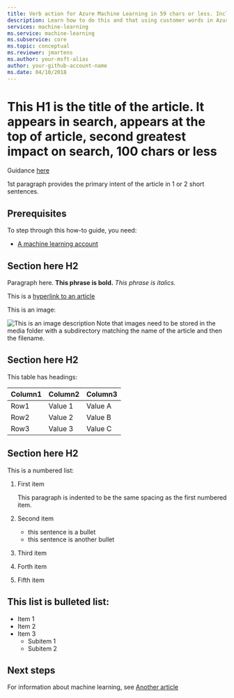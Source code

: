 ```yaml
---
title: Verb action for Azure Machine Learning in 59 chars or less. Include the name Azure Machine Learning. Test title here https://moz.com/learn/seo/title-tag  (EXAMPLE - Deploying web services in Python with Azure Machine Learning)
description: Learn how to do this and that using customer words in Azure Machine Learning. This string describes the article in 115 to 145 characters. Use SEO kind of action verbs here. This info is displayed on the search page inline with the article date stamp. If your intro para describes your article's intent, you can use it here edited for length.
services: machine-learning
ms.service: machine-learning
ms.subservice: core
ms.topic: conceptual
ms.reviewer: jmartens
ms.author: your-msft-alias
author: your-github-account-name
ms.date: 04/10/2018
---
```

# This H1 is the title of the article. It appears in search, appears at the top of article, second greatest impact on search, 100 chars or less

Guidance [here](https://review.docs.microsoft.com/help/contribute/contribute-how-to-write-seo-basics?branch=master)


1st paragraph	provides the primary intent of the article in 1 or 2 short sentences. 

## Prerequisites
To step through this how-to guide, you need:
- [A machine learning account](template-howto.md)

## Section here H2 
Paragraph here. 
**This phrase is bold.**
*This phrase is italics.*

This is a [hyperlink to an article](./template-concepts.md)

This is an image:

![This is an image description](media/overview-what-is-azure-ml/aml-concepts.png)
Note that images need to be stored in the media folder with a subdirectory matching the name of the article and then the filename.

## Section here H2
This table has headings:

|Column1  |Column2  |Column3  |
|---------|---------|---------|
|Row1|Value 1|Value A|
|Row2|Value 2|Value B|
|Row3|Value 3|Value C|

## Section here H2
This is a numbered list:

1. First item

   This paragraph is indented to be the same spacing as the first numbered item.

2. Second item
   - this sentence is a bullet
   - this sentence is another bullet

3. Third item

4. Forth item

5. Fifth item

## This list is bulleted list:
- Item 1
- Item 2
- Item 3
  - Subitem 1
  - Subitem 2


## Next steps

For information about machine learning, see [Another article](template-howto.md)
